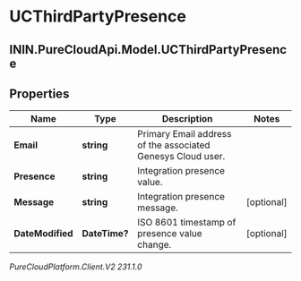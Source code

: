 # UCThirdPartyPresence

## ININ.PureCloudApi.Model.UCThirdPartyPresence

## Properties

|Name | Type | Description | Notes|
|------------ | ------------- | ------------- | -------------|
| **Email** | **string** | Primary Email address of the associated Genesys Cloud user. | |
| **Presence** | **string** | Integration presence value. | |
| **Message** | **string** | Integration presence message. | [optional] |
| **DateModified** | **DateTime?** | ISO 8601 timestamp of presence value change. | [optional] |



_PureCloudPlatform.Client.V2 231.1.0_
